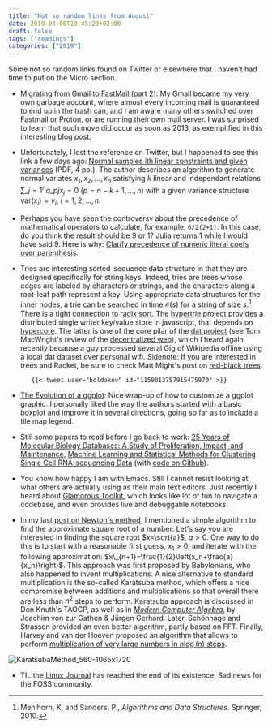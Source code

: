 ```yaml
---
title: "Not so random links from August"
date: 2019-08-08T19:45:23+02:00
draft: false
tags: ["readings"]
categories: ["2019"]
---
```


Some not so random links found on Twitter or elsewhere that I haven't had time to put on the Micro section.

- [Migrating from Gmail to FastMail](https://www.keithbradnam.com/blog/2013/10/14/migrating-from-gmail-to-fastmail-part-2.html) (part 2): My Gmail became my very own garbage account, where almost every incoming mail is guaranteed to end up in the trash can, and I am aware many others switched over Fastmail or Proton, or are running their own mail server. I was surprised to learn that such move did occur as soon as 2013, as exemplified in this interesting blog post.

- Unfortunately, I lost the reference on Twitter, but I happened to see this link a few days ago: [Normal samples ith linear constraints and given variances](http://fisher.utstat.toronto.edu/dfraser/documents/5.pdf) (PDF, 4 pp.). The author describes an algorithm to generate normal variates $x_1, x_2,\dots, x_n$ satisfying $k$ linear and independant relations $\sum\_{j=1}^n a\_{pj}x_j=0$ ($p=n-k+1,\dots,n$) with a given variance structure $\text{var}(x_i)=v_i$, $i=1,2,\dots,n$.

- Perhaps you have seen the controversy about the precedence of mathematical operators to calculate, for example, `6/2(2+1)`. In this case, do you think the result should be 9 or 1? Julia returns 1 while I would have said 9. Here is why: [Clarify precedence of numeric literal coefs over parenthesis](https://github.com/JuliaLang/julia/pull/21800).

- Tries are interesting sorted-sequence data structure in that they are designed specifically for string keys. Indeed, tries are trees whose edges are labeled by characters or strings, and the characters along a root-leaf path represent a key. Using appropriate data structures for the inner nodes, a trie can be searched in time $\mathcal{O}(s)$ for a string of size $s$.[^1] There is a tight connection to [radix sort](https://en.wikipedia.org/wiki/Radix_sort). The [hypertrie](https://github.com/mafintosh/hypertrie) project provides a distributed single writer key/value store in javascript, that depends on [hypercore](https://github.com/mafintosh/hypercore). The latter is one of the core pilar of the [dat project](https://dat.foundation) (see Tom MacWright's review of the [decentralized web](https://tmcw.github.io/2017/07/20/decentralize-your-website.html)), which I heard again recently because a guy processed several Gig of Wikipedia offline using a local dat dataset over personal wifi. Sidenote: If you are interested in trees and Racket, be sure to check Matt Might's post on [red-black trees](http://matt.might.net/articles/red-black-delete/).

         {{< tweet user="boldakov" id="1159013757915475970" >}}

- [The Evolution of a ggplot](https://cedricscherer.netlify.com/2019/05/17/the-evolution-of-a-ggplot-ep.-1/): Nice wrap-up of how to customize a ggplot graphic. I personally liked the way the authors started with a basic boxplot and improve it in several directions, going so far as to include a tile map legend.

- Still some papers to read before I go back to work: [25 Years of Molecular Biology Databases: A Study of Proliferation, Impact, and Maintenance](https://www.frontiersin.org/articles/10.3389/frma.2018.00018/full), [Machine Learning and Statistical Methods for Clustering Single Cell RNA-sequencing Data](https://academic.oup.com/bib/advance-article/doi/10.1093/bib/bbz063/5519426) (with [code on Github](https://github.com/kuanglab/single-cell-review)).

- You know how happy I am with Emacs. Still I cannot resist looking at what others are actually using as their main text editors. Just recently I heard about [Glamorous Toolkit](https://gtoolkit.com), which looks like lot of fun to navigate a codebase, and even provides live and debuggable notebooks.

- In my last [post on Newton's method](/post/newton-raphson-racket/), I mentioned a simple algorithm to find the approximate square root of a number: Let's say you are interested in finding the square root $x=\sqrt{a}$, $a>0$. One way to do this is to start with a reasonable first guess, $x_1>0$, and iterate with the following approximation: $x\_{n+1}=\frac{1}{2}\left(x_n+\frac{a}{x_n}\right)$. This approach was first proposed by Babylonians, who also happened to invent multiplications. A nice alternative to standard multiplication is the so-called Karatsuba method, which offers a nice compromise between additions and multiplications so that overall there are less than $n^2$ steps to perform. Karatsuba approach is discussed in Don Knuth's TAOCP, as well as in [_Modern Computer Algebra_](https://www.cambridge.org/core/books/modern-computer-algebra/DB3563D4013401734851CF683D2F03F0), by Joachim von zur Gathen & Jürgen Gerhard. Later, Schönhage and Strassen provided an even better algorithm, partly based on FFT. Finally, Harvey and van der Hoeven proposed an algorithm that allows to perform [multiplication of very large numbers in $n\log(n)$ steps](https://www.quantamagazine.org/mathematicians-discover-the-perfect-way-to-multiply-20190411/).

![KaratsubaMethod_560-1065x1720](/img/KaratsubaMethod_560-1065x1720.jpg)

- TIL the [Linux Journal](https://www.linuxjournal.com) has reached the end of its existence. Sad news for the FOSS community.

[^1]: Mehlhorn, K. and Sanders, P., _Algorithms and Data Structures_. Springer, 2010.
